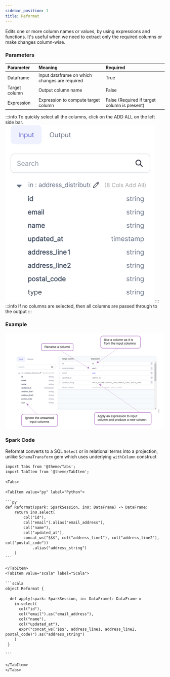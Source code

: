 ```yaml
---
sidebar_position: 1
title: Reformat
---
```


Edits one or more column names or values, by using expressions and functions. It's useful when we need to extract only the required columns or make changes column-wise.


### Parameters
| Parameter        | Meaning                                       | Required                                     |
|:-----------------|:----------------------------------------------|:---------------------------------------------|
| Dataframe        | Input dataframe on which changes are required | True                                         |
| Target column    | Output column name                            | False                                        |
| Expression       | Expression to compute target column           | False (Required if target column is present) |

:::info 
To quickly select all the columns, click on the ADD ALL on the left side bar.
![](./img/reformat_addall.png)
:::
:::info
If no columns are selected, then all columns are passed through to the output
:::

### Example

![](./img/reformat_eg_1.png)

### Spark Code
Reformat converts to a SQL `Select` or in relational terms into a projection, unlike `SchemaTransform` gem which uses underlying `withColumn` construct

````mdx-code-block
import Tabs from '@theme/Tabs';
import TabItem from '@theme/TabItem';

<Tabs>

<TabItem value="py" label="Python">

```py
def Reformat(spark: SparkSession, in0: DataFrame) -> DataFrame:
    return in0.select(
        col("id"),
        col("email").alias("email_address"),
        col("name"),
        col("updated_at"),
        concat_ws("$$$", col("address_line1"), col("address_line2"), col("postal_code"))
            .alias("address_string")
    )
```

</TabItem>
<TabItem value="scala" label="Scala">

```scala
object Reformat {
 
  def apply(spark: SparkSession, in: DataFrame): DataFrame =
    in.select(
      col("id"),
      col("email").as("email_address"),
      col("name"),
      col("updated_at"),
      expr("concat_ws('$$$', address_line1, address_line2, postal_code)").as("address_string")
    )
 }

```

</TabItem>
</Tabs>

````
 

